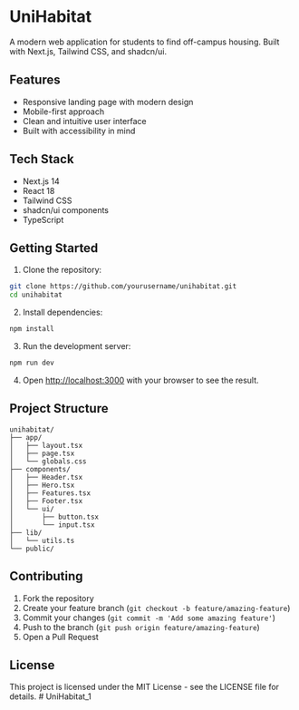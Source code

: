 # UniHabitat

A modern web application for students to find off-campus housing. Built with Next.js, Tailwind CSS, and shadcn/ui.

## Features

- Responsive landing page with modern design
- Mobile-first approach
- Clean and intuitive user interface
- Built with accessibility in mind

## Tech Stack

- Next.js 14
- React 18
- Tailwind CSS
- shadcn/ui components
- TypeScript

## Getting Started

1. Clone the repository:
```bash
git clone https://github.com/yourusername/unihabitat.git
cd unihabitat
```

2. Install dependencies:
```bash
npm install
```

3. Run the development server:
```bash
npm run dev
```

4. Open [http://localhost:3000](http://localhost:3000) with your browser to see the result.

## Project Structure

```
unihabitat/
├── app/
│   ├── layout.tsx
│   ├── page.tsx
│   └── globals.css
├── components/
│   ├── Header.tsx
│   ├── Hero.tsx
│   ├── Features.tsx
│   ├── Footer.tsx
│   └── ui/
│       ├── button.tsx
│       └── input.tsx
├── lib/
│   └── utils.ts
└── public/
```

## Contributing

1. Fork the repository
2. Create your feature branch (`git checkout -b feature/amazing-feature`)
3. Commit your changes (`git commit -m 'Add some amazing feature'`)
4. Push to the branch (`git push origin feature/amazing-feature`)
5. Open a Pull Request

## License

This project is licensed under the MIT License - see the LICENSE file for details. # UniHabitat_1
